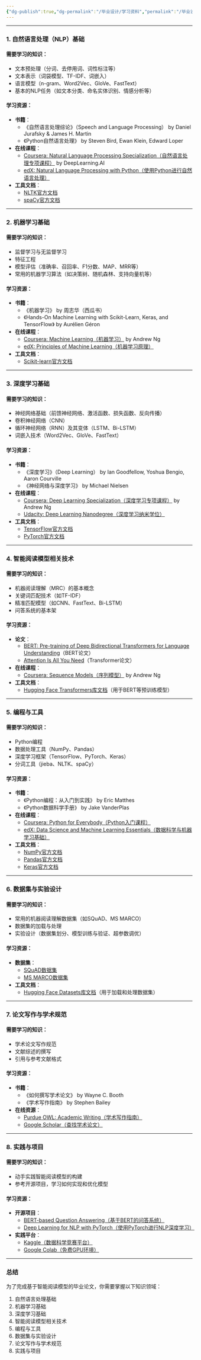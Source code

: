 ```yaml
---
{"dg-publish":true,"dg-permalink":"/毕业设计/学习资料","permalink":"/毕业设计/学习资料/","dgPassFrontmatter":true,"noteIcon":"","created":"2025-01-04T12:44:12.070+08:00","updated":"2025-01-04T23:30:28.701+08:00"}
---
```




---



### **1. 自然语言处理（NLP）基础**

#### **需要学习的知识**：
- 文本预处理（分词、去停用词、词性标注等）
- 文本表示（词袋模型、TF-IDF、词嵌入）
- 语言模型（n-gram、Word2Vec、GloVe、FastText）
- 基本的NLP任务（如文本分类、命名实体识别、情感分析等）


#### **学习资源**：
- **书籍**：
  - 《自然语言处理综论》（Speech and Language Processing） by Daniel Jurafsky & James H. Martin
  - 《Python自然语言处理》 by Steven Bird, Ewan Klein, Edward Loper
- **在线课程**：
  - [Coursera: Natural Language Processing Specialization（自然语言处理专项课程）](https://www.coursera.org/specializations/natural-language-processing) by DeepLearning.AI
  - [edX: Natural Language Processing with Python（使用Python进行自然语言处理）](https://www.edx.org/course/natural-language-processing-with-python)
- **工具文档**：
  - [NLTK官方文档](https://www.nltk.org/)
  - [spaCy官方文档](https://spacy.io/)

---



### **2. 机器学习基础**

#### **需要学习的知识**：
- 监督学习与无监督学习
- 特征工程
- 模型评估（准确率、召回率、F1分数、MAP、MRR等）
- 常用的机器学习算法（如决策树、随机森林、支持向量机等）


#### **学习资源**：
- **书籍**：
  - 《机器学习》 by 周志华（西瓜书）
  - 《Hands-On Machine Learning with Scikit-Learn, Keras, and TensorFlow》 by Aurélien Géron
- **在线课程**：
  - [Coursera: Machine Learning（机器学习）](https://www.coursera.org/learn/machine-learning) by Andrew Ng
  - [edX: Principles of Machine Learning（机器学习原理）](https://www.edx.org/course/principles-of-machine-learning)
- **工具文档**：
  - [Scikit-learn官方文档](https://scikit-learn.org/stable/)

---



### **3. 深度学习基础**

#### **需要学习的知识**：
- 神经网络基础（前馈神经网络、激活函数、损失函数、反向传播）
- 卷积神经网络（CNN）
- 循环神经网络（RNN）及其变体（LSTM、Bi-LSTM）
- 词嵌入技术（Word2Vec、GloVe、FastText）


#### **学习资源**：
- **书籍**：
  - 《深度学习》（Deep Learning） by Ian Goodfellow, Yoshua Bengio, Aaron Courville
  - 《神经网络与深度学习》 by Michael Nielsen
- **在线课程**：
  - [Coursera: Deep Learning Specialization（深度学习专项课程）](https://www.coursera.org/specializations/deep-learning) by Andrew Ng
  - [Udacity: Deep Learning Nanodegree（深度学习纳米学位）](https://www.udacity.com/course/deep-learning-nanodegree--nd101)
- **工具文档**：
  - [TensorFlow官方文档](https://www.tensorflow.org/)
  - [PyTorch官方文档](https://pytorch.org/)

---



### **4. 智能阅读模型相关技术**

#### **需要学习的知识**：
- 机器阅读理解（MRC）的基本概念
- 关键词匹配技术（如TF-IDF）
- 精准匹配模型（如CNN、FastText、Bi-LSTM）
- 问答系统的基本架


#### **学习资源**：
- **论文**：
  - [BERT: Pre-training of Deep Bidirectional Transformers for Language Understanding](https://arxiv.org/abs/1810.04805)（BERT论文）
  - [Attention Is All You Need](https://arxiv.org/abs/1706.03762)（Transformer论文）
- **在线课程**：
  - [Coursera: Sequence Models（序列模型）](https://www.coursera.org/learn/nlp-sequence-models) by Andrew Ng
- **工具文档**：
  - [Hugging Face Transformers库文档](https://huggingface.co/docs/transformers/index)（用于BERT等预训练模型）

---



### **5. 编程与工具**

#### **需要学习的知识**：
- Python编程
- 数据处理工具（NumPy、Pandas）
- 深度学习框架（TensorFlow、PyTorch、Keras）
- 分词工具（jieba、NLTK、spaCy）


#### **学习资源**：
- **书籍**：
  - 《Python编程：从入门到实践》 by Eric Matthes
  - 《Python数据科学手册》 by Jake VanderPlas
- **在线课程**：
  - [Coursera: Python for Everybody（Python入门课程）](https://www.coursera.org/specializations/python)
  - [edX: Data Science and Machine Learning Essentials（数据科学与机器学习基础）](https://www.edx.org/course/data-science-and-machine-learning-essentials)
- **工具文档**：
  - [NumPy官方文档](https://numpy.org/doc/)
  - [Pandas官方文档](https://pandas.pydata.org/docs/)
  - [Keras官方文档](https://keras.io/)

---



### **6. 数据集与实验设计**

#### **需要学习的知识**：
- 常用的机器阅读理解数据集（如SQuAD、MS MARCO）
- 数据集的加载与处理
- 实验设计（数据集划分、模型训练与验证、超参数调优）


#### **学习资源**：
- **数据集**：
  - [SQuAD数据集](https://rajpurkar.github.io/SQuAD-explorer/)
  - [MS MARCO数据集](https://microsoft.github.io/msmarco/)
- **工具文档**：
  - [Hugging Face Datasets库文档](https://huggingface.co/docs/datasets/index)（用于加载和处理数据集）

---



### **7. 论文写作与学术规范**

#### **需要学习的知识**：
- 学术论文写作规范
- 文献综述的撰写
- 引用与参考文献格式


#### **学习资源**：
- **书籍**：
  - 《如何撰写学术论文》 by Wayne C. Booth
  - 《学术写作指南》 by Stephen Bailey
- **在线资源**：
  - [Purdue OWL: Academic Writing（学术写作指南）](https://owl.purdue.edu/owl/purdue_owl.html)
  - [Google Scholar（查找学术论文）](https://scholar.google.com/)

---



### **8. 实践与项目**

#### **需要学习的知识**：
- 动手实践智能阅读模型的构建
- 参考开源项目，学习如何实现和优化模型


#### **学习资源**：
- **开源项目**：
  - [BERT-based Question Answering（基于BERT的问答系统）](https://github.com/huggingface/transformers)
  - [Deep Learning for NLP with PyTorch（使用PyTorch进行NLP深度学习）](https://github.com/rguthrie3/DeepLearningForNLPInPytorch)
- **实践平台**：
  - [Kaggle（数据科学竞赛平台）](https://www.kaggle.com/)
  - [Google Colab（免费GPU环境）](https://colab.research.google.com/)

---



### **总结**
为了完成基于智能阅读模型的毕业论文，你需要掌握以下知识领域：
1. 自然语言处理基础
2. 机器学习基础
3. 深度学习基础
4. 智能阅读模型相关技术
5. 编程与工具
6. 数据集与实验设计
7. 论文写作与学术规范
8. 实践与项目
